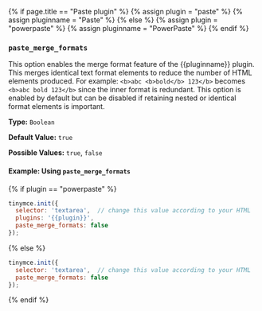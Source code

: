 {% if page.title == "Paste plugin" %}
  {% assign plugin = "paste" %}
  {% assign pluginname = "Paste" %}
{% else %}
  {% assign plugin = "powerpaste" %}
  {% assign pluginname = "PowerPaste" %}
{% endif %}
### `paste_merge_formats`

This option enables the merge format feature of the {{pluginname}} plugin. This merges identical text format elements to reduce the number of HTML elements produced. For example: `<b>abc <b>bold</b> 123</b>` becomes `<b>abc bold 123</b>` since the inner format is redundant. This option is enabled by default but can be disabled if retaining nested or identical format elements is important.

**Type:** `Boolean`

**Default Value:** `true`

**Possible Values:** `true`, `false`

#### Example: Using `paste_merge_formats`

{% if plugin == "powerpaste" %}
```js
tinymce.init({
  selector: 'textarea',  // change this value according to your HTML
  plugins: '{{plugin}}',
  paste_merge_formats: false
});
```
{% else %}
```js
tinymce.init({
  selector: 'textarea',  // change this value according to your HTML
  paste_merge_formats: false
});
```
{% endif %}


